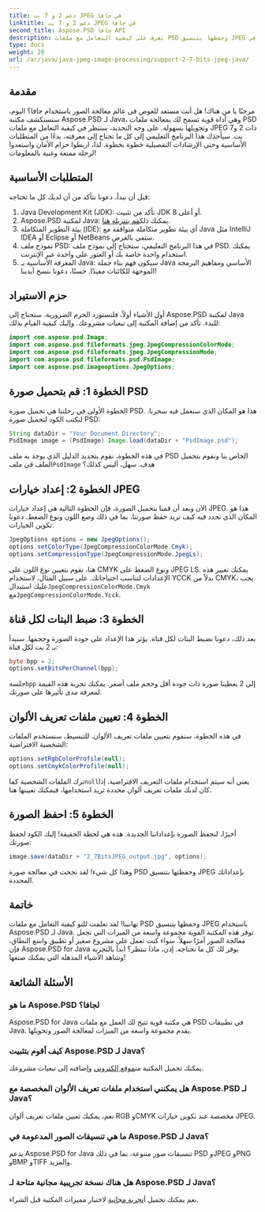 ```yaml
---
title: دعم 2 و 7 بت JPEG في جافا
linktitle: دعم 2 و 7 بت JPEG في جافا
second_title: Aspose.PSD جافا API
description: تعرف على كيفية التعامل مع ملفات PSD وحفظها بتنسيق JPEG في Java باستخدام Aspose.PSD. دليل خطوة بخطوة مع أمثلة التعليمات البرمجية. مثالية للمبتدئين والمحترفين على حد سواء.
type: docs
weight: 20
url: /ar/java/java-jpeg-image-processing/support-2-7-bits-jpeg-java/
---
```

## مقدمة
مرحبًا يا من هناك! هل أنت مستعد للغوص في عالم معالجة الصور باستخدام جافا؟ اليوم، سنستكشف مكتبة Aspose.PSD لـ Java، وهي أداة قوية تسمح لك بمعالجة ملفات PSD وتحويلها بسهولة. على وجه التحديد، سننظر في كيفية التعامل مع ملفات JPEG ذات 2 و7 بت. سيأخذك هذا البرنامج التعليمي إلى كل ما تحتاج إلى معرفته، بدءًا من المتطلبات الأساسية وحتى الإرشادات التفصيلية خطوة بخطوة. لذا، اربطوا حزام الأمان واستعدوا لرحلة ممتعة وغنية بالمعلومات!
## المتطلبات الأساسية
قبل أن نبدأ، دعونا نتأكد من أن لديك كل ما تحتاجه:
1. Java Development Kit (JDK): تأكد من تثبيت JDK 8 أو أعلى.
2.  Aspose.PSD لمكتبة Java: يمكنك ذلك[قم بتنزيله هنا](https://releases.aspose.com/psd/java/).
3. بيئة التطوير المتكاملة (IDE): أي بيئة تطوير متكاملة متوافقة مع Java مثل IntelliJ IDEA أو Eclipse أو NetBeans ستفي بالغرض.
4. نموذج ملف PSD: في هذا البرنامج التعليمي، ستحتاج إلى نموذج ملف PSD. يمكنك استخدام واحدة خاصة بك أو العثور على واحدة عبر الإنترنت.
5. المعرفة الأساسية بـ Java: سيكون فهم بناء جملة Java الأساسي ومفاهيم البرمجة الموجهة للكائنات مفيدًا.
حسنًا، دعونا نتسخ أيدينا!
## حزم الاستيراد
أول الأشياء أولاً، فلنستورد الحزم الضرورية. ستحتاج إلى Aspose.PSD لمكتبة Java للبدء. تأكد من إضافة المكتبة إلى تبعيات مشروعك. وإليك كيفية القيام بذلك:
```java
import com.aspose.psd.Image;
import com.aspose.psd.fileformats.jpeg.JpegCompressionColorMode;
import com.aspose.psd.fileformats.jpeg.JpegCompressionMode;
import com.aspose.psd.fileformats.psd.PsdImage;
import com.aspose.psd.imageoptions.JpegOptions;
```
## الخطوة 1: قم بتحميل صورة PSD
الخطوة الأولى في رحلتنا هي تحميل صورة PSD. هذا هو المكان الذي سنعمل فيه سحرنا. لنكتب الكود لتحميل صورة PSD:
```java
String dataDir = "Your Document Directory";
PsdImage image = (PsdImage) Image.load(dataDir + "PsdImage.psd");
```
 في هذه الخطوة، نقوم بتحديد الدليل الذي يوجد به ملف PSD الخاص بنا ونقوم بتحميل الملف في ملف`PsdImage` هدف. سهل، أليس كذلك؟
## الخطوة 2: إعداد خيارات JPEG
الآن وبعد أن قمنا بتحميل الصورة، فإن الخطوة التالية هي إعداد خيارات JPEG. هذا هو المكان الذي نحدد فيه كيف نريد حفظ صورتنا، بما في ذلك وضع اللون ونوع الضغط. دعونا تكوين الخيارات:
```java
JpegOptions options = new JpegOptions();
options.setColorType(JpegCompressionColorMode.Cmyk);
options.setCompressionType(JpegCompressionMode.JpegLs);
```
 هنا، نقوم بتعيين نوع اللون على CMYK ونوع الضغط على JPEG LS. يمكنك تغيير هذه الإعدادات لتناسب احتياجاتك. على سبيل المثال، لاستخدام YCCK بدلاً من CMYK، يجب عليك استبدال`JpegCompressionColorMode.Cmyk` مع`JpegCompressionColorMode.Ycck`.
## الخطوة 3: ضبط البتات لكل قناة
بعد ذلك، دعونا نضبط البتات لكل قناة. يؤثر هذا الإعداد على جودة الصورة وحجمها. سنبدأ بـ 2 بت لكل قناة:
```java
byte bpp = 2;
options.setBitsPerChannel(bpp);
```
 جلسة`bpp` إلى 2 يعطينا صورة ذات جودة أقل وحجم ملف أصغر. يمكنك تجربة هذه القيمة لمعرفة مدى تأثيرها على صورتك.
## الخطوة 4: تعيين ملفات تعريف الألوان
في هذه الخطوة، سنقوم بتعيين ملفات تعريف الألوان. للتبسيط، سنستخدم الملفات الشخصية الافتراضية:
```java
options.setRgbColorProfile(null);
options.setCmykColorProfile(null);
```
 ترك الملفات الشخصية كما`null`يعني أنه سيتم استخدام ملفات التعريف الافتراضية. إذا كان لديك ملفات تعريف ألوان محددة تريد استخدامها، فيمكنك تعيينها هنا.
## الخطوة 5: احفظ الصورة
أخيرًا، لنحفظ الصورة بإعداداتنا الجديدة. هذه هي لحظة الحقيقة! إليك الكود لحفظ صورتك:
```java
image.save(dataDir + "2_7BitsJPEG_output.jpg", options);
```
وهذا كل شيء! لقد نجحت في معالجة صورة PSD وحفظتها بتنسيق JPEG بإعداداتك المحددة.
## خاتمة
تهانينا! لقد تعلمت للتو كيفية التعامل مع ملفات PSD وحفظها بتنسيق JPEG باستخدام Aspose.PSD لـ Java. توفر هذه المكتبة القوية مجموعة واسعة من الميزات التي تجعل معالجة الصور أمرًا سهلاً. سواء كنت تعمل على مشروع صغير أو تطبيق واسع النطاق، فإن Aspose.PSD for Java يوفر لك كل ما تحتاجه. إذن، ماذا تنتظر؟ ابدأ بالتجربة وشاهد الأشياء المذهلة التي يمكنك صنعها!
## الأسئلة الشائعة
### ما هو Aspose.PSD لجافا؟
Aspose.PSD for Java هي مكتبة قوية تتيح لك العمل مع ملفات PSD في تطبيقات Java. يقدم مجموعة واسعة من الميزات لمعالجة الصور وتحويلها.
### كيف أقوم بتثبيت Aspose.PSD لـ Java؟
يمكنك تحميل المكتبة من[موقع إلكتروني](https://releases.aspose.com/psd/java/) وإضافته إلى تبعيات مشروعك.
### هل يمكنني استخدام ملفات تعريف الألوان المخصصة مع Aspose.PSD لـ Java؟
نعم، يمكنك تعيين ملفات تعريف ألوان RGB وCMYK مخصصة عند تكوين خيارات JPEG.
### ما هي تنسيقات الصور المدعومة في Aspose.PSD لـ Java؟
يدعم Aspose.PSD for Java تنسيقات صور متنوعة، بما في ذلك PSD وJPEG وPNG وBMP وTIFF والمزيد.
### هل هناك نسخة تجريبية مجانية متاحة لـ Aspose.PSD لـ Java؟
 نعم يمكنك تحميل أ[تجربة مجانية](https://releases.aspose.com/) لاختبار مميزات المكتبة قبل الشراء.